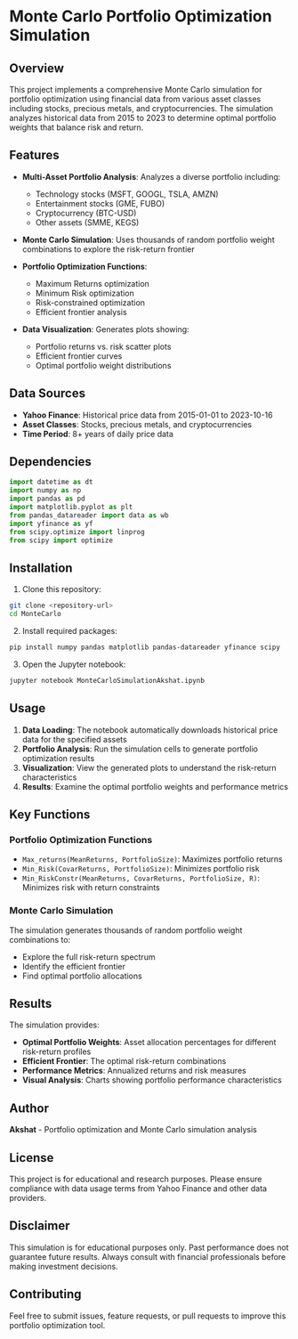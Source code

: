 # Monte Carlo Portfolio Optimization Simulation

## Overview

This project implements a comprehensive Monte Carlo simulation for portfolio optimization using financial data from various asset classes including stocks, precious metals, and cryptocurrencies. The simulation analyzes historical data from 2015 to 2023 to determine optimal portfolio weights that balance risk and return.

## Features

- **Multi-Asset Portfolio Analysis**: Analyzes a diverse portfolio including:
  - Technology stocks (MSFT, GOOGL, TSLA, AMZN)
  - Entertainment stocks (GME, FUBO)
  - Cryptocurrency (BTC-USD)
  - Other assets (SMME, KEGS)

- **Monte Carlo Simulation**: Uses thousands of random portfolio weight combinations to explore the risk-return frontier

- **Portfolio Optimization Functions**:
  - Maximum Returns optimization
  - Minimum Risk optimization  
  - Risk-constrained optimization
  - Efficient frontier analysis

- **Data Visualization**: Generates plots showing:
  - Portfolio returns vs. risk scatter plots
  - Efficient frontier curves
  - Optimal portfolio weight distributions

## Data Sources

- **Yahoo Finance**: Historical price data from 2015-01-01 to 2023-10-16
- **Asset Classes**: Stocks, precious metals, and cryptocurrencies
- **Time Period**: 8+ years of daily price data

## Dependencies

```python
import datetime as dt
import numpy as np
import pandas as pd
import matplotlib.pyplot as plt
from pandas_datareader import data as wb
import yfinance as yf
from scipy.optimize import linprog
from scipy import optimize
```

## Installation

1. Clone this repository:
```bash
git clone <repository-url>
cd MonteCarlo
```

2. Install required packages:
```bash
pip install numpy pandas matplotlib pandas-datareader yfinance scipy
```

3. Open the Jupyter notebook:
```bash
jupyter notebook MonteCarloSimulationAkshat.ipynb
```

## Usage

1. **Data Loading**: The notebook automatically downloads historical price data for the specified assets
2. **Portfolio Analysis**: Run the simulation cells to generate portfolio optimization results
3. **Visualization**: View the generated plots to understand the risk-return characteristics
4. **Results**: Examine the optimal portfolio weights and performance metrics

## Key Functions

### Portfolio Optimization Functions

- `Max_returns(MeanReturns, PortfolioSize)`: Maximizes portfolio returns
- `Min_Risk(CovarReturns, PortfolioSize)`: Minimizes portfolio risk
- `Min_RiskConstr(MeanReturns, CovarReturns, PortfolioSize, R)`: Minimizes risk with return constraints

### Monte Carlo Simulation

The simulation generates thousands of random portfolio weight combinations to:
- Explore the full risk-return spectrum
- Identify the efficient frontier
- Find optimal portfolio allocations

## Results

The simulation provides:
- **Optimal Portfolio Weights**: Asset allocation percentages for different risk-return profiles
- **Efficient Frontier**: The optimal risk-return combinations
- **Performance Metrics**: Annualized returns and risk measures
- **Visual Analysis**: Charts showing portfolio performance characteristics

## Author

**Akshat** - Portfolio optimization and Monte Carlo simulation analysis

## License

This project is for educational and research purposes. Please ensure compliance with data usage terms from Yahoo Finance and other data providers.

## Disclaimer

This simulation is for educational purposes only. Past performance does not guarantee future results. Always consult with financial professionals before making investment decisions.

## Contributing

Feel free to submit issues, feature requests, or pull requests to improve this portfolio optimization tool.


